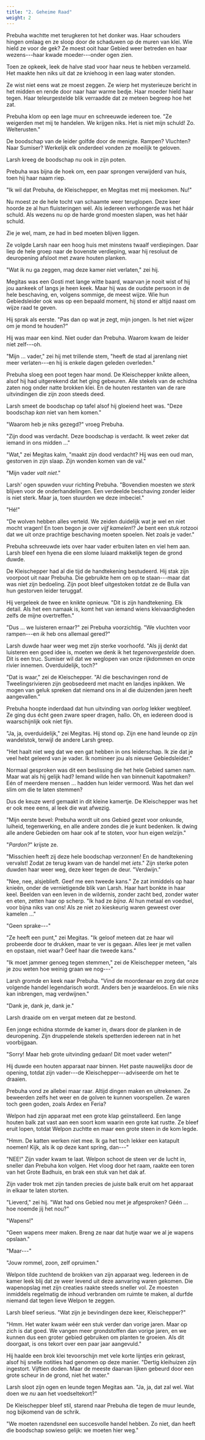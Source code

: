 ```yaml
---
title: "2. Geheime Raad"
weight: 2
---
```


Prebuha wachtte met terugkeren tot het donker was. Haar schouders hingen omlaag en ze sloop door de schaduwen op de muren van klei. Wie hield ze voor de gek? Ze moest ooit haar Gebied weer betreden en haar wezens---haar kwade moeder---onder ogen zien.

Toen ze opkeek, leek de halve stad voor haar neus te hebben verzameld. Het maakte hen niks uit dat ze kniehoog in een laag water stonden.

Ze wist niet eens wat ze moest zeggen. Ze wierp het mysterieuze bericht in het midden en rende door naar haar warme bedje. Haar moeder hield haar tegen. Haar teleurgestelde blik verraadde dat ze meteen begreep hoe het zat.

Prebuha klom op een lage muur en schreeuwde iedereen toe. "Ze weigerden met mij te handelen. We krijgen niks. Het is niet mijn schuld! Zo. Welterusten."

De boodschap van de leider golfde door de menigte. Rampen? Vluchten? Naar Sumiser? Werkelijk elk onderdeel vonden ze moeilijk te geloven.

Larsh kreeg de boodschap nu ook in zijn poten.

Prebuha was bijna de hoek om, een paar sprongen verwijderd van huis, toen hij haar naam riep.

"Ik wil dat Prebuha, de Kleischepper, en Megitas met mij meekomen. Nu!"

Nu moest ze de hele tocht van schaamte weer teruglopen. Deze keer hoorde ze al hun fluisteringen wél. Als iedereen verhongerde was het háár schuld. Als wezens nu op de harde grond moesten slapen, was het háár schuld.

Zie je wel, mam, ze had in bed moeten blijven liggen.

Ze volgde Larsh naar een hoog huis met minstens twaalf verdiepingen. Daar liep de hele groep naar de bovenste verdieping, waar hij resoluut de deuropening afsloot met zware houten planken.

"Wat ik nu ga zeggen, mag deze kamer niet verlaten," zei hij.

Megitas was een Gosti met lange witte baard, waarvan je nooit wist of hij jou aankeek of langs je heen keek. Maar hij was de oudste persoon in de hele beschaving, en, volgens sommige, de meest wijze. Wie hun Gebiedsleider ook was op een bepaald moment, hij stond er altijd naast om wijze raad te geven.

Hij sprak als eerste. "Pas dan op wat je zegt, mijn jongen. Is het niet wijzer om je mond te houden?"

Hij was maar een kind. Niet ouder dan Prebuha. Waarom kwam de leider niet zelf---oh.

"Mijn ... vader," zei hij met trillende stem, "heeft de stad al jarenlang niet meer verlaten---en hij is enkele dagen geleden overleden."

Prebuha sloeg een poot tegen haar mond. De Kleischepper knikte alleen, alsof hij had uitgerekend dat het ging gebeuren. Alle stekels van de echidna zaten nog onder natte brokken klei. En de houten restanten van de rare uitvindingen die zijn zoon steeds deed.

Larsh smeet de boodschap op tafel alsof hij gloeiend heet was. "Deze boodschap _kan_ niet van hem komen."

"Waarom heb je niks gezegd?" vroeg Prebuha.

"Zijn dood was verdacht. Deze boodschap is verdacht. Ik weet zeker dat iemand in ons midden ..."

"Wat," zei Megitas kalm, "maakt zijn dood verdacht? Hij was een oud man, gestorven in zijn slaap. Zijn wonden komen van de val."

"Mijn vader _valt niet_."

Larsh' ogen spuwden vuur richting Prebuha. "Bovendien moesten we _sterk_ blijven voor de onderhandelingen. Een verdeelde beschaving zonder leider is niet sterk. Maar ja, toen stuurden we deze imbeciel."

"Hé!"

"De wolven hebben alles verteld. We zeiden duidelijk wat je wel en niet mocht vragen! En toen begon je over _vijf kamelen_!? Je bent een stuk rotzooi dat we uit onze prachtige beschaving moeten spoelen. Net zoals je vader."

Prebuha schreeuwde iets over haar vader erbuiten laten en viel hem aan. Larsh bleef een hyena die een slome luiaard makkelijk tegen de grond duwde.

De Kleischepper had al die tijd de handtekening bestudeerd. Hij stak zijn voorpoot uit naar Prebuha. Die gebruikte hem om op te staan---maar dat was niet zijn bedoeling. Zijn poot bleef uitgestoken totdat ze de Bulla van hun gestorven leider teruggaf.

Hij vergeleek de twee en knikte opnieuw. "Dit is zijn handtekening. Elk detail. Als het een namaak is, komt het van iemand wiens kleivaardigheden zelfs de mijne overtreffen."

"Dus ... we luisteren ernaar?" zei Prebuha voorzichtig. "We vluchten voor rampen---en _ik_ heb ons allemaal gered?"

Larsh duwde haar weer weg met zijn sterke voorhoofd. "Als jij denkt dat luisteren een goed idee is, moeten we denk ik het _tegenovergestelde_ doen. Dit is een truc. Sumiser wil dat we weglopen van onze rijkdommen en onze rivier innemen. Overduidelijk, toch?"

"Dat is waar," zei de Kleischepper. "Al die beschavingen rond de Tweelingsrivieren zijn geobsedeerd met macht en landjes inpikken. We mogen van geluk spreken dat niemand ons in al die duizenden jaren heeft aangevallen."

Prebuha hoopte inderdaad dat hun uitvinding van _oorlog_ lekker wegbleef. Ze ging dus écht geen zware speer dragen, hallo. Oh, en iedereen dood is waarschijnlijk ook niet fijn.

"Ja, ja, overduidelijk," zei Megitas. Hij stond op. Zijn ene hand leunde op zijn wandelstok, terwijl de andere Larsh greep.

"Het haalt niet weg dat we een gat hebben in ons leiderschap. Ik zie dat je veel hebt geleerd van je vader. Ik nomineer jou als nieuwe Gebiedsleider."

Normaal gesproken was dit een beslissing die het hele Gebied samen nam. Maar wat als hij gelijk had? Iemand wilde hen van binnenuit kapotmaken? Eén of meerdere mensen ... hadden hun leider vermoord. Was het dan wel slim om die te laten stemmen? 

Dus de keuze werd gemaakt in dit kleine kamertje. De Kleischepper was het er ook mee eens, al leek die wat afwezig.

"Mijn eerste bevel: Prebuha wordt uit ons Gebied gezet voor onkunde, luiheid, tegenwerking, en alle andere zondes die je kunt bedenken. Ik dwing alle andere Gebieden om haar ook af te stoten, voor hun eigen welzijn."

"_Pardon?_" krijste ze.

"Misschien heeft zij deze hele boodschap verzonnen! En de handtekening vervalst! Zodat ze terug kwam van de handel met _iets_." Zijn sterke poten duwden haar weer weg, deze keer tegen de deur. "Verdwijn."

"Nee, nee, alsjeblieft. Geef me een tweede kans." Ze zat inmiddels op haar knieën, onder de vernietigende blik van Larsh. Haar hart bonkte in haar keel. Beelden van een leven in de wildernis, zonder zacht bed, zonder water en eten, zetten haar op scherp. "Ik had ze _bijna_. Al hun metaal en voedsel, voor bijna niks van ons! Als ze niet zo kieskeurig waren geweest over kamelen ..."

"Geen sprake---"

"Ze heeft een punt," zei Megitas. "Ik geloof meteen dat ze haar wil probeerde door te drukken, maar te ver is gegaan. Alles leer je met vallen en opstaan, niet waar? Geef haar die tweede kans."

"Ik moet jammer genoeg tegen stemmen," zei de Kleischepper meteen, "als je zou weten hoe weinig graan we nog---"

Larsh gromde en keek naar Prebuha. "Vind de moordenaar en zorg dat onze volgende handel legendarisch wordt. Anders ben je waardeloos. En wie niks kan inbrengen, mag verdwijnen."

"Dank je, dank je, dank je."

Larsh draaide om en vergat meteen dat ze bestond. 

Een jonge echidna stormde de kamer in, dwars door de planken in de deuropening. Zijn druppelende stekels spetterden iedereen nat in het voorbijgaan.

"Sorry! Maar heb grote uitvinding gedaan! Dit moet vader weten!" 

Hij duwde een houten apparaat naar binnen. Het paste nauwelijks door de opening, totdat zijn vader---de Kleischepper---adviseerde om het te draaien.

Prebuha vond ze allebei maar raar. Altijd dingen maken en uitrekenen. Ze beweerden zelfs het weer en de golven te kunnen voorspellen. Ze waren toch geen goden, zoals Ardex en Feria?

Welpon had zijn apparaat met een grote klap geïnstalleerd. Een lange houten balk zat vast aan een soort kom waarin een grote kat rustte. Ze bleef eruit lopen, totdat Welpon zuchtte en maar een grote steen in de kom legde. 

"Hmm. De katten werken niet mee. Ik ga het toch lekker een katapult noemen! Kijk, als ik op deze kant spring, dan---"

"NEE!" Zijn vader kwam te laat. Welpon schoot de steen ver de lucht in, sneller dan Prebuha kon volgen. Het vloog door het raam, raakte een toren van het Grote Badhuis, en brak een stuk van het dak af.

Zijn vader trok met zijn tanden precies de juiste balk eruit om het apparaat in elkaar te laten storten.

"Lieverd," zei hij. "Wat had ons Gebied nou met je afgesproken? Géén ... hoe noemde jij het nou?"

"Wapens!"

"Geen wapens meer maken. Breng ze naar dat hutje waar we al je wapens opslaan."

"Maar---"

"Jouw rommel, zoon, zelf opruimen." 

Welpon tilde zuchtend de brokken van zijn apparaat weg. Iedereen in de kamer leek blij dat ze weer levend uit deze aanvaring waren gekomen. Die wapenopslag met zijn creaties raakte steeds sneller vol. Ze moesten inmiddels regelmatig de inhoud verbranden om ruimte te maken, al durfde niemand dat tegen lieve Welpon te zeggen.

Larsh bleef serieus. "Wat zijn je bevindingen deze keer, Kleischepper?"

"Hmm. Het water kwam wéér een stuk verder dan vorige jaren. Maar op zich is dat goed. We vangen meer grondstoffen dan vorige jaren, en we kunnen dus een groter gebied gebruiken om planten te groeien. Als dit doorgaat, is ons tekort over een paar jaar aangevuld."

Hij haalde een brok klei tevoorschijn met vele korte lijntjes erin gekrast, alsof hij snelle notities had genomen op deze manier. "Dertig kleihuizen zijn ingestort. Vijftien doden. Maar de meeste daarvan lijken gebeurd door een grote scheur in de grond, niet het water."

Larsh sloot zijn ogen en leunde tegen Megitas aan. "Ja, ja, dat zal wel. Wat doen we _nu_ aan het voedseltekort?"

De Kleischepper bleef stil, starend naar Prebuha die tegen de muur leunde, nog bijkomend van de schrik.

"We moeten razendsnel een succesvolle handel hebben. Zo niet, dan heeft die boodschap sowieso gelijk: we moeten hier weg."
